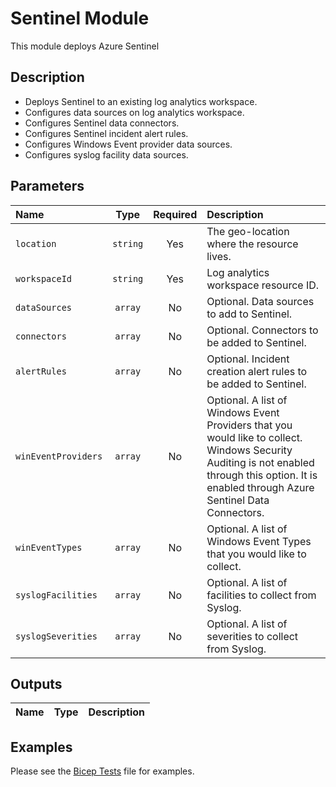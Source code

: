 # Sentinel Module

This module deploys Azure Sentinel

## Description

- Deploys Sentinel to an existing log analytics workspace.
- Configures data sources on log analytics workspace.
- Configures Sentinel data connectors.
- Configures Sentinel incident alert rules.
- Configures Windows Event provider data sources.
- Configures syslog facility data sources.

## Parameters

| Name                | Type     | Required | Description                                                                                                                                                                                     |
| :------------------ | :------: | :------: | :---------------------------------------------------------------------------------------------------------------------------------------------------------------------------------------------- |
| `location`          | `string` | Yes      | The geo-location where the resource lives.                                                                                                                                                      |
| `workspaceId`       | `string` | Yes      | Log analytics workspace resource ID.                                                                                                                                                            |
| `dataSources`       | `array`  | No       | Optional. Data sources to add to Sentinel.                                                                                                                                                      |
| `connectors`        | `array`  | No       | Optional. Connectors to be added to Sentinel.                                                                                                                                                   |
| `alertRules`        | `array`  | No       | Optional. Incident creation alert rules to be added to Sentinel.                                                                                                                                |
| `winEventProviders` | `array`  | No       | Optional. A list of Windows Event Providers that you would like to collect. Windows Security Auditing is not enabled through this option. It is enabled through Azure Sentinel Data Connectors. |
| `winEventTypes`     | `array`  | No       | Optional. A list of Windows Event Types that you would like to collect.                                                                                                                         |
| `syslogFacilities`  | `array`  | No       | Optional. A list of facilities to collect from Syslog.                                                                                                                                          |
| `syslogSeverities`  | `array`  | No       | Optional. A list of severities to collect from Syslog.                                                                                                                                          |

## Outputs

| Name | Type | Description |
| :--- | :--: | :---------- |

## Examples

Please see the [Bicep Tests](test/main.test.bicep) file for examples.